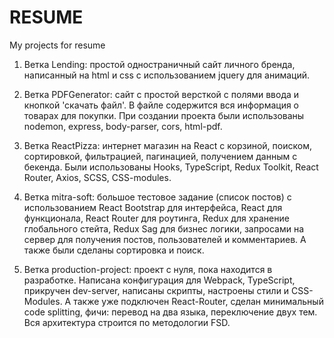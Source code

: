 

# RESUME



My projects for resume

1. Ветка Lending: простой одностраничный сайт личного бренда, написанный на html и css с использованием jquery для анимаций.

2. Ветка PDFGenerator: сайт с простой версткой с полями ввода и кнопкой 'скачать файл'. В файле содержится вся информация о товарах для покупки. При создании проекта были использованы nodemon, express, body-parser, cors, html-pdf.

3. Ветка ReactPizza: интернет магазин на React с корзиной, поиском, сортировкой, фильтрацией, пагинацией, получением данным с бекенда. Были использованы Hooks, TypeScript, Redux Toolkit, React Router, Axios, SCSS, CSS-modules.

4. Ветка mitra-soft: большое тестовое задание (список постов) с использованием React Bootstrap для интерфейса, React для функционала, React Router для роутинга, Redux для хранение глобального стейта, Redux Sag для бизнес логики, запросами на сервер для получения постов, пользователей и комментариев. А также были сделаны сортировка и поиск.

5. Ветка production-project: проект с нуля, пока находится в разработке. Написана конфигурация для Webpack, TypeScript, прикручен dev-server, написаны скрипты, настроены стили и CSS-Modules. А также уже подключен React-Router, сделан минимальный code splitting, фичи: перевод на два языка, переключение двух тем. Вся архитектура строится по методологии FSD.
